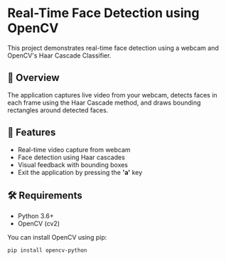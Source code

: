 # Real-Time Face Detection using OpenCV

This project demonstrates real-time face detection using a webcam and OpenCV's Haar Cascade Classifier.

## 📸 Overview

The application captures live video from your webcam, detects faces in each frame using the Haar Cascade method, and draws bounding rectangles around detected faces.

## 🧠 Features

- Real-time video capture from webcam
- Face detection using Haar cascades
- Visual feedback with bounding boxes
- Exit the application by pressing the **'a'** key

## 🛠️ Requirements

- Python 3.6+
- OpenCV (cv2)

You can install OpenCV using pip:

```bash
pip install opencv-python
